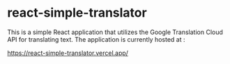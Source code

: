 # react-simple-translator

This is a simple React application that utilizes the Google Translation Cloud API for translating text. The application is currently hosted at :

https://react-simple-translator.vercel.app/
